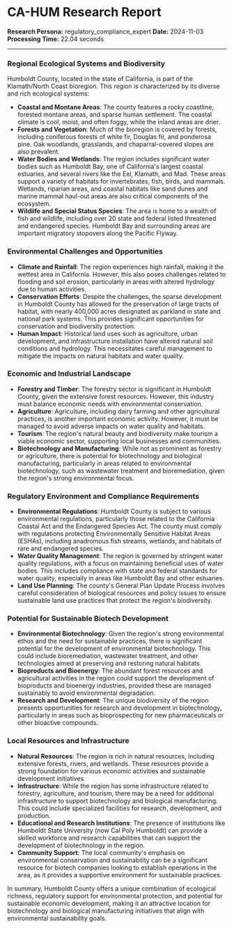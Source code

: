# CA-HUM Research Report

**Research Persona:** regulatory_compliance_expert
**Date:** 2024-11-03
**Processing Time:** 22.04 seconds

---

### Regional Ecological Systems and Biodiversity

Humboldt County, located in the state of California, is part of the Klamath/North Coast bioregion. This region is characterized by its diverse and rich ecological systems:

- **Coastal and Montane Areas**: The county features a rocky coastline, forested montane areas, and sparse human settlement. The coastal climate is cool, moist, and often foggy, while the inland areas are drier.
- **Forests and Vegetation**: Much of the bioregion is covered by forests, including coniferous forests of white fir, Douglas fir, and ponderosa pine. Oak woodlands, grasslands, and chaparral-covered slopes are also prevalent.
- **Water Bodies and Wetlands**: The region includes significant water bodies such as Humboldt Bay, one of California's largest coastal estuaries, and several rivers like the Eel, Klamath, and Mad. These areas support a variety of habitats for invertebrates, fish, birds, and mammals. Wetlands, riparian areas, and coastal habitats like sand dunes and marine mammal haul-out areas are also critical components of the ecosystem.
- **Wildlife and Special Status Species**: The area is home to a wealth of fish and wildlife, including over 20 state and federal listed threatened and endangered species. Humboldt Bay and surrounding areas are important migratory stopovers along the Pacific Flyway.

### Environmental Challenges and Opportunities

- **Climate and Rainfall**: The region experiences high rainfall, making it the wettest area in California. However, this also poses challenges related to flooding and soil erosion, particularly in areas with altered hydrology due to human activities.
- **Conservation Efforts**: Despite the challenges, the sparse development in Humboldt County has allowed for the preservation of large tracts of habitat, with nearly 400,000 acres designated as parkland in state and national park systems. This provides significant opportunities for conservation and biodiversity protection.
- **Human Impact**: Historical land uses such as agriculture, urban development, and infrastructure installation have altered natural soil conditions and hydrology. This necessitates careful management to mitigate the impacts on natural habitats and water quality.

### Economic and Industrial Landscape

- **Forestry and Timber**: The forestry sector is significant in Humboldt County, given the extensive forest resources. However, this industry must balance economic needs with environmental conservation.
- **Agriculture**: Agriculture, including dairy farming and other agricultural practices, is another important economic activity. However, it must be managed to avoid adverse impacts on water quality and habitats.
- **Tourism**: The region's natural beauty and biodiversity make tourism a viable economic sector, supporting local businesses and communities.
- **Biotechnology and Manufacturing**: While not as prominent as forestry or agriculture, there is potential for biotechnology and biological manufacturing, particularly in areas related to environmental biotechnology, such as wastewater treatment and bioremediation, given the region's strong environmental focus.

### Regulatory Environment and Compliance Requirements

- **Environmental Regulations**: Humboldt County is subject to various environmental regulations, particularly those related to the California Coastal Act and the Endangered Species Act. The county must comply with regulations protecting Environmentally Sensitive Habitat Areas (ESHAs), including anadromous fish streams, wetlands, and habitats of rare and endangered species.
- **Water Quality Management**: The region is governed by stringent water quality regulations, with a focus on maintaining beneficial uses of water bodies. This includes compliance with state and federal standards for water quality, especially in areas like Humboldt Bay and other estuaries.
- **Land Use Planning**: The county's General Plan Update Process involves careful consideration of biological resources and policy issues to ensure sustainable land use practices that protect the region's biodiversity.

### Potential for Sustainable Biotech Development

- **Environmental Biotechnology**: Given the region's strong environmental ethos and the need for sustainable practices, there is significant potential for the development of environmental biotechnology. This could include bioremediation, wastewater treatment, and other technologies aimed at preserving and restoring natural habitats.
- **Bioproducts and Bioenergy**: The abundant forest resources and agricultural activities in the region could support the development of bioproducts and bioenergy industries, provided these are managed sustainably to avoid environmental degradation.
- **Research and Development**: The unique biodiversity of the region presents opportunities for research and development in biotechnology, particularly in areas such as bioprospecting for new pharmaceuticals or other bioactive compounds.

### Local Resources and Infrastructure

- **Natural Resources**: The region is rich in natural resources, including extensive forests, rivers, and wetlands. These resources provide a strong foundation for various economic activities and sustainable development initiatives.
- **Infrastructure**: While the region has some infrastructure related to forestry, agriculture, and tourism, there may be a need for additional infrastructure to support biotechnology and biological manufacturing. This could include specialized facilities for research, development, and production.
- **Educational and Research Institutions**: The presence of institutions like Humboldt State University (now Cal Poly Humboldt) can provide a skilled workforce and research capabilities that can support the development of biotechnology in the region.
- **Community Support**: The local community's emphasis on environmental conservation and sustainability can be a significant resource for biotech companies looking to establish operations in the area, as it provides a supportive environment for sustainable practices.

In summary, Humboldt County offers a unique combination of ecological richness, regulatory support for environmental protection, and potential for sustainable economic development, making it an attractive location for biotechnology and biological manufacturing initiatives that align with environmental sustainability goals.